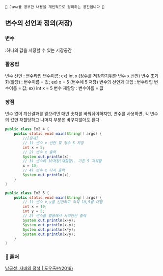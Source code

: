 ```📝 Java를 공부한 내용을 개인적으로 정리하는 공간입니다 📝```
<br/>
## 변수의 선언과 정의(저장)

### 변수
:하나의 값을 저장할 수 있는 저장공간

### 활용법
변수 선언 : 변수타입 변수이름; ex) int x (정수를 저장하기위한 변수 x 선언)
변수 초기화(할당) : 변수이름 = 값; ex) x = 5 (변수에 5 저장)
변수의 선언과 대입 : 변수타입 변수이름 = 값; ex) int x = 5
변수 재할당 : 변수이름 = 값

### 장점
변수 없이 계산결과를 얻으려면 매번 숫자를 바꿔줘야하지만,
변수를 사용하면, 각 변수의 값만 재할당하고 나머지 부분은 바꾸지않아도 된다

```Java
public class Ex2_4 {
    public static void main(String[] args) {
        //[문제]
        // 1) 변수 x 선언 및 정수 5 저장
        int x = 5;
        // 2) 변수 x 출력
        System.out.println(x);
        // 3) 변수에 10저장(재할당). 기존 5 지워짐
        x = 10;
        // 4) 변수 x 다시 출력
        System.out.println(x);
    }
}
```

```Java
public class Ex2_5 {
    public static void main(String[] args) {
        // 1) 변수 x,y를 선언하고 각각 10,5를 대입
        int x = 10;
        int y = 5;
        // 2) 변수를 활용해서 사칙연산 출력
        System.out.println(x+y);
        System.out.println(x-y);
        System.out.println(x*y);
        System.out.println(x/y);
    }
}
```

### 📖 출처
[남궁성, 자바의 정석 | 도우출판(2019)](https://search.shopping.naver.com/book/catalog/32473359191?cat_id=50010920&frm=PBOKPRO&query=%EC%8B%A0%EC%9A%A9%EA%B6%8C%2C+%EC%9D%B4%EA%B2%83%EC%9D%B4+%EC%9E%90%EB%B0%94%EB%8B%A4&NaPm=ct%3Dle1rsga8%7Cci%3De42b2580fb09409e9b39857c4827b7c7d8c702db%7Ctr%3Dboknx%7Csn%3D95694%7Chk%3Df49fed952e8581ad2fe2e2a338c10dc97878927f](https://search.shopping.naver.com/book/catalog/32445669710?cat_id=50010920&frm=PBOKPRO&query=Java%EC%9D%98+%EC%A0%95%EC%84%9D%3A+%EA%B8%B0%EC%B4%88%ED%8E%B8+%EC%84%B8%ED%8A%B8&NaPm=ct%3Dlficwzso%7Cci%3D795609fab6c6d4761ac20504a864eef29619ace8%7Ctr%3Dboknx%7Csn%3D95694%7Chk%3Da41e8bdaf7e28c4f744941d64280daeb220bf3d3))
